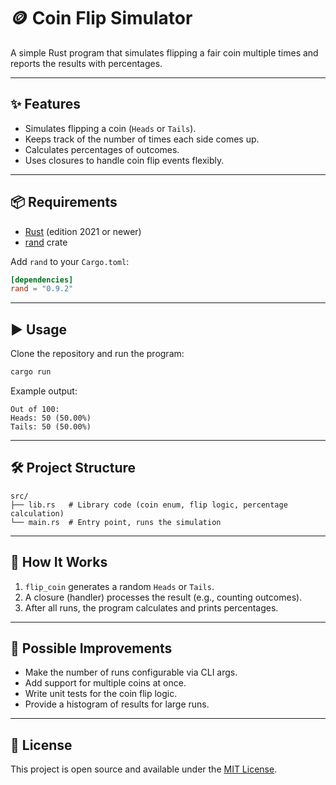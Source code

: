 # 🪙 Coin Flip Simulator

A simple Rust program that simulates flipping a fair coin multiple times and reports the results with percentages.

---

## ✨ Features
- Simulates flipping a coin (`Heads` or `Tails`).
- Keeps track of the number of times each side comes up.
- Calculates percentages of outcomes.
- Uses closures to handle coin flip events flexibly.

---

## 📦 Requirements
- [Rust](https://www.rust-lang.org/) (edition 2021 or newer)
- [rand](https://crates.io/crates/rand) crate

Add `rand` to your `Cargo.toml`:

```toml
[dependencies]
rand = "0.9.2"
```

---

## ▶️ Usage
Clone the repository and run the program:

```bash
cargo run
```

Example output:

```
Out of 100:
Heads: 50 (50.00%)
Tails: 50 (50.00%)
```

---

## 🛠 Project Structure
```
src/
├── lib.rs   # Library code (coin enum, flip logic, percentage calculation)
└── main.rs  # Entry point, runs the simulation
```

---

## 📖 How It Works
1. `flip_coin` generates a random `Heads` or `Tails`.
2. A closure (handler) processes the result (e.g., counting outcomes).
3. After all runs, the program calculates and prints percentages.

---

## 🔮 Possible Improvements
- Make the number of runs configurable via CLI args.
- Add support for multiple coins at once.
- Write unit tests for the coin flip logic.
- Provide a histogram of results for large runs.

---

## 📜 License
This project is open source and available under the [MIT License](LICENSE).
